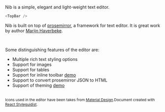 Nib is a simple, elegant and light-weight text editor.

```js
<TopBar />
```

Nib is built on top of <a href="http://prosemirror.net" target="_blank">prosemirror</a>, a framework for text editor. It is great work by author <a href="http://marijnhaverbeke.nl/" target="_blank">Marijn Haverbeke</a>.

<br>

Some distinguishing features of the editor are:

- Multiple rich text styling options
- Support for images
- Support for tables
- Support for inline toolbar [demo](#/Demo/InlineToolbar)
- Support to convert prosemirror JSON to HTML
- Support of theming [demo](#/Demo/Themed)

<br>

<span style="font-size: 12px;">
  Icons used in the editor have been takes from <a href="https://material.io/tools/icons/?style=sharp" target="_blank">Material Design</a>.Document created with <a href="https://react-styleguidist.js.org/" target="_blank">React Styleguidist</a>.
</span>
